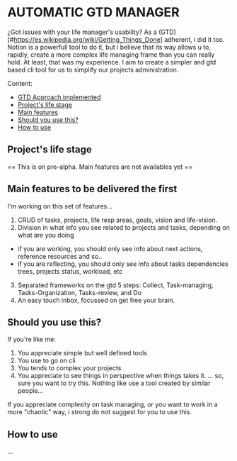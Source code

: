 # AUTOMATIC GTD MANAGER

¿Got issues with your life manager's usability? As a (GTD)[#https://es.wikipedia.org/wiki/Getting_Things_Done] adherent, i did it too. 
Notion is a powerfull tool to do it, but i believe that its way allows u to, rapidly, create a more complex life managing frame than you can really hold.
At least, that was my experience.
I aim to create a simpler and gtd based cli tool for us to simplify our projects administration.

Content:

- [GTD Approach implemented](#gtd-approach-implemented)
- [Project's life stage](#project-life-stage)
- [Main features](#main-features-to-be-delivered-the-first)
- [Should you use this?](#should-you-use-this)
- [How to use](#how-to-use)

## Project's life stage

== This is on pre-alpha. Main features are not availables yet ==

## Main features to be delivered the first

I'm working on this set of features...
  1. CRUD of tasks, projects, life resp areas, goals, vision and life-vision.
  2. Division in what info you see related to projects and tasks, depending on what are you doing
  * if you are working, you should only see info about next actions, reference resources and so..
  * if you are reflecting, you should only see info about tasks dependencies trees, projects status, workload, etc
  3. Separated frameworks on the gtd 5 steps: Collect, Task-managing, Tasks-Organization, Tasks-review, and Do
  4. An easy touch inbox, focussed on get free your brain.

## Should you use this?

If you're like me: 
  1. You appreciate simple but well defined tools 
  2. You use to go on cli 
  3. You tends to complex your projects
  4. You appreciate to see things in perspective when things takes it.
... so, sure you want to try this.
Nothing like use a tool created by similar people...

If you appreciate complexity on task managing, or you want to work in a more "chaotic" way, i strong do not suggest for you to use this.

## How to use
...





